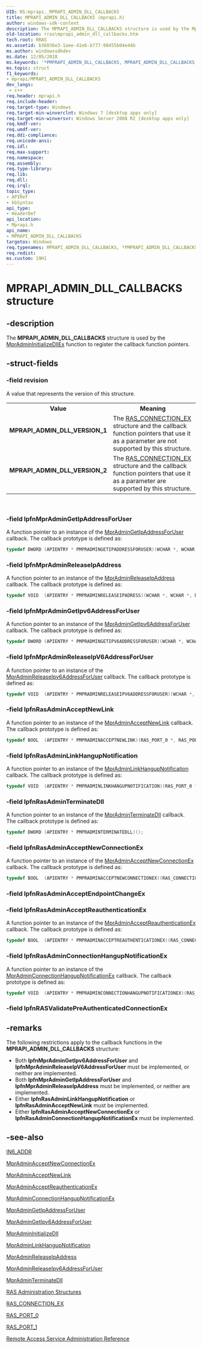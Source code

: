 ```yaml
---
UID: NS:mprapi._MPRAPI_ADMIN_DLL_CALLBACKS
title: MPRAPI_ADMIN_DLL_CALLBACKS (mprapi.h)
author: windows-sdk-content
description: The MPRAPI_ADMIN_DLL_CALLBACKS structure is used by the MprAdminInitializeDllEx function to register the callback function pointers.
old-location: rras\mprapi_admin_dll_callbacks.htm
tech.root: RRAS
ms.assetid: b36036e3-1aee-41e6-b777-98455b04e44b
ms.author: windowssdkdev
ms.date: 12/05/2018
ms.keywords: '*PMPRAPI_ADMIN_DLL_CALLBACKS, MPRAPI_ADMIN_DLL_CALLBACKS, MPRAPI_ADMIN_DLL_CALLBACKS structure [RAS], MPRAPI_ADMIN_DLL_VERSION_1, MPRAPI_ADMIN_DLL_VERSION_2, PMPRAPI_ADMIN_DLL_CALLBACKS, PMPRAPI_ADMIN_DLL_CALLBACKS structure pointer [RAS], mprapi/MPRAPI_ADMIN_DLL_CALLBACKS, mprapi/PMPRAPI_ADMIN_DLL_CALLBACKS, rras.mprapi_admin_dll_callbacks'
ms.topic: struct
f1_keywords:
- mprapi/MPRAPI_ADMIN_DLL_CALLBACKS
dev_langs:
 - c++
req.header: mprapi.h
req.include-header: 
req.target-type: Windows
req.target-min-winverclnt: Windows 7 [desktop apps only]
req.target-min-winversvr: Windows Server 2008 R2 [desktop apps only]
req.kmdf-ver: 
req.umdf-ver: 
req.ddi-compliance: 
req.unicode-ansi: 
req.idl: 
req.max-support: 
req.namespace: 
req.assembly: 
req.type-library: 
req.lib: 
req.dll: 
req.irql: 
topic_type:
- APIRef
- kbSyntax
api_type:
- HeaderDef
api_location:
- Mprapi.h
api_name:
- MPRAPI_ADMIN_DLL_CALLBACKS
targetos: Windows
req.typenames: MPRAPI_ADMIN_DLL_CALLBACKS, *PMPRAPI_ADMIN_DLL_CALLBACKS
req.redist: 
ms.custom: 19H1
---
```


# MPRAPI_ADMIN_DLL_CALLBACKS structure


## -description


The 
<b>MPRAPI_ADMIN_DLL_CALLBACKS</b> structure is used by the 
<a href="https://docs.microsoft.com/windows/desktop/api/mprapi/nf-mprapi-mpradmininitializedllex">MprAdminInitializeDllEx</a> function to register the  callback function pointers.


## -struct-fields




### -field revision

A value that represents the version of this structure.

<table>
<tr>
<th>Value</th>
<th>Meaning</th>
</tr>
<tr>
<td width="40%"><a id="MPRAPI_ADMIN_DLL_VERSION_1"></a><a id="mprapi_admin_dll_version_1"></a><dl>
<dt><b>MPRAPI_ADMIN_DLL_VERSION_1</b></dt>
</dl>
</td>
<td width="60%">
The <a href="https://docs.microsoft.com/windows/desktop/api/mprapi/ns-mprapi-ras_connection_ex">RAS_CONNECTION_EX</a> structure and the callback function pointers that use it as a parameter are not supported by this structure.

</td>
</tr>
<tr>
<td width="40%"><a id="MPRAPI_ADMIN_DLL_VERSION_2"></a><a id="mprapi_admin_dll_version_2"></a><dl>
<dt><b>MPRAPI_ADMIN_DLL_VERSION_2</b></dt>
</dl>
</td>
<td width="60%">
The <a href="https://docs.microsoft.com/windows/desktop/api/mprapi/ns-mprapi-ras_connection_ex">RAS_CONNECTION_EX</a> structure and the callback function pointers that use it as a parameter are supported by this structure.

</td>
</tr>
</table>
 


### -field lpfnMprAdminGetIpAddressForUser

A function pointer to an instance of the <a href="https://docs.microsoft.com/windows/desktop/api/mprapi/nf-mprapi-mpradmingetipaddressforuser">MprAdminGetIpAddressForUser</a> callback. The callback prototype is defined as:


```cpp
typedef DWORD (APIENTRY * PMPRADMINGETIPADDRESSFORUSER)(WCHAR *, WCHAR *, DWORD *, BOOL *);

```



### -field lpfnMprAdminReleaseIpAddress

A function pointer to an instance of the <a href="https://docs.microsoft.com/windows/desktop/api/mprapi/nf-mprapi-mpradminreleaseipaddress">MprAdminReleaseIpAddress</a> callback. The callback prototype is defined as:


```cpp
typedef VOID  (APIENTRY * PMPRADMINRELEASEIPADRESS)(WCHAR *, WCHAR *, DWORD *);

```



### -field lpfnMprAdminGetIpv6AddressForUser

A function pointer to an instance of the <a href="https://docs.microsoft.com/windows/desktop/api/mprapi/nf-mprapi-mpradmingetipv6addressforuser">MprAdminGetIpv6AddressForUser</a> callback. The callback prototype is defined as:


```cpp
typedef DWORD (APIENTRY * PMPRADMINGETIPV6ADDRESSFORUSER)(WCHAR *, WCHAR *, IN6_ADDR *, BOOL *);

```



### -field lpfnMprAdminReleaseIpV6AddressForUser

A function pointer to an instance of the <a href="https://docs.microsoft.com/windows/desktop/api/mprapi/nf-mprapi-mpradminreleaseipv6addressforuser">MprAdminReleaseIpv6AddressForUser</a> callback. The callback prototype is defined as:


```cpp
typedef VOID  (APIENTRY * PMPRADMINRELEASEIPV6ADDRESSFORUSER)(WCHAR *, WCHAR *, IN6_ADDR *);

```



### -field lpfnRasAdminAcceptNewLink

A function pointer to an instance of the <a href="https://docs.microsoft.com/windows/desktop/api/mprapi/nf-mprapi-mpradminacceptnewlink">MprAdminAcceptNewLink</a> callback. The callback prototype is defined as:


```cpp
typedef BOOL  (APIENTRY * PMPRADMINACCEPTNEWLINK)(RAS_PORT_0 *, RAS_PORT_1 *);

```



### -field lpfnRasAdminLinkHangupNotification

A function pointer to an instance of the <a href="https://docs.microsoft.com/windows/desktop/api/mprapi/nf-mprapi-mpradminlinkhangupnotification">MprAdminLinkHangupNotification</a> callback. The callback prototype is defined as:


```cpp
typedef VOID  (APIENTRY * PMPRADMINLINKHANGUPNOTIFICATION)(RAS_PORT_0 *, RAS_PORT_1 *);

```



### -field lpfnRasAdminTerminateDll

A function pointer to an instance of the <a href="https://docs.microsoft.com/windows/desktop/api/mprapi/nf-mprapi-mpradminterminatedll">MprAdminTerminateDll</a> callback. The callback prototype is defined as:


```cpp
typedef DWORD (APIENTRY * PMPRADMINTERMINATEDLL)();

```



### -field lpfnRasAdminAcceptNewConnectionEx

A function pointer to an instance of the <a href="https://docs.microsoft.com/windows/desktop/api/mprapi/nf-mprapi-mpradminacceptnewconnectionex">MprAdminAcceptNewConnectionEx</a>  callback. The callback prototype is defined as:


```cpp
typedef BOOL  (APIENTRY * PMPRADMINACCEPTNEWCONNECTIONEX)(RAS_CONNECTION_EX *);

```



### -field lpfnRasAdminAcceptEndpointChangeEx

 


### -field lpfnRasAdminAcceptReauthenticationEx

A function pointer to an instance of the <a href="https://docs.microsoft.com/windows/desktop/api/mprapi/nf-mprapi-mpradminacceptreauthenticationex">MprAdminAcceptReauthenticationEx</a> callback. The callback prototype is defined as:


```cpp
typedef BOOL  (APIENTRY * PMPRADMINACCEPTREAUTHENTICATIONEX)(RAS_CONNECTION_EX *);

```



### -field lpfnRasAdminConnectionHangupNotificationEx

A function pointer to an instance of the <a href="https://docs.microsoft.com/windows/desktop/api/mprapi/nf-mprapi-mpradminconnectionhangupnotificationex">MprAdminConnectionHangupNotificationEx</a> callback. The callback prototype is defined as:


```cpp
typedef VOID  (APIENTRY * PMPRADMINCONNECTIONHANGUPNOTIFICATIONEX)(RAS_CONNECTION_EX *);

```



### -field lpfnRASValidatePreAuthenticatedConnectionEx

 




## -remarks



The following restrictions apply to the callback functions in the <b>MPRAPI_ADMIN_DLL_CALLBACKS</b> structure:

<ul>
<li>Both <b>lpfnMprAdminGetIpv6AddressForUser</b> and <b>lpfnMprAdminReleaseIpV6AddressForUser</b> must be implemented, or neither are implemented.</li>
<li>Both <b>lpfnMprAdminGetIpAddressForUser</b> and <b>lpfnMprAdminReleaseIpAddress</b> must be implemented, or neither are implemented.</li>
<li>Either <b>lpfnRasAdminLinkHangupNotification</b> or <b>lpfnRasAdminAcceptNewLink</b> must be implemented.</li>
<li>Either <b>lpfnRasAdminAcceptNewConnectionEx</b> or <b>lpfnRasAdminConnectionHangupNotificationEx</b> must be implemented.</li>
</ul>



## -see-also




<a href="https://docs.microsoft.com/previous-versions/windows/desktop/legacy/ms738560(v=vs.85)">IN6_ADDR</a>



<a href="https://docs.microsoft.com/windows/desktop/api/mprapi/nf-mprapi-mpradminacceptnewconnectionex">MprAdminAcceptNewConnectionEx</a>



<a href="https://docs.microsoft.com/windows/desktop/api/mprapi/nf-mprapi-mpradminacceptnewlink">MprAdminAcceptNewLink</a>



<a href="https://docs.microsoft.com/windows/desktop/api/mprapi/nf-mprapi-mpradminacceptreauthenticationex">MprAdminAcceptReauthenticationEx</a>



<a href="https://docs.microsoft.com/windows/desktop/api/mprapi/nf-mprapi-mpradminconnectionhangupnotificationex">MprAdminConnectionHangupNotificationEx</a>



<a href="https://docs.microsoft.com/windows/desktop/api/mprapi/nf-mprapi-mpradmingetipaddressforuser">MprAdminGetIpAddressForUser</a>



<a href="https://docs.microsoft.com/windows/desktop/api/mprapi/nf-mprapi-mpradmingetipv6addressforuser">MprAdminGetIpv6AddressForUser</a>



<a href="https://docs.microsoft.com/windows/desktop/api/mprapi/nf-mprapi-mpradmininitializedll">MprAdminInitializeDll</a>



<a href="https://docs.microsoft.com/windows/desktop/api/mprapi/nf-mprapi-mpradminlinkhangupnotification">MprAdminLinkHangupNotification</a>



<a href="https://docs.microsoft.com/windows/desktop/api/mprapi/nf-mprapi-mpradminreleaseipaddress">MprAdminReleaseIpAddress</a>



<a href="https://docs.microsoft.com/windows/desktop/api/mprapi/nf-mprapi-mpradminreleaseipv6addressforuser">MprAdminReleaseIpv6AddressForUser</a>



<a href="https://docs.microsoft.com/windows/desktop/api/mprapi/nf-mprapi-mpradminterminatedll">MprAdminTerminateDll</a>



<a href="https://docs.microsoft.com/windows/desktop/RRAS/ras-administration-structures">RAS Administration Structures</a>



<a href="https://docs.microsoft.com/windows/desktop/api/mprapi/ns-mprapi-ras_connection_ex">RAS_CONNECTION_EX</a>



<a href="https://docs.microsoft.com/windows/desktop/api/mprapi/ns-mprapi-ras_port_0">RAS_PORT_0</a>



<a href="https://docs.microsoft.com/windows/desktop/api/mprapi/ns-mprapi-ras_port_1">RAS_PORT_1</a>



<a href="https://docs.microsoft.com/windows/desktop/RRAS/remote-access-service-administration-reference">Remote Access Service Administration Reference</a>
 

 

